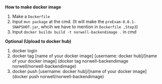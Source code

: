 **How to make docker image**
1. Make a `Dockerfile`
2. Input `mvn package` at the cmd. (It will make the `preExam-0.0.1-SNAPSHOT.jar`, whcih we have to mention in `Dockerfile ,Step3`)
3. Input `docker buildx build -t norwell-backendimage .` in cmd

   
****Optional (Upload to docker hub)****
1. docker login
2. docker tag [name of your docker image] [username: docker hub]/[name of your docker image] (docker tag norwell-backendimage norwell/norwell-backendimage)
3. docker push [username: docker hub]/[name of your docker image] (docker push norwell/norwell-backendimage)
